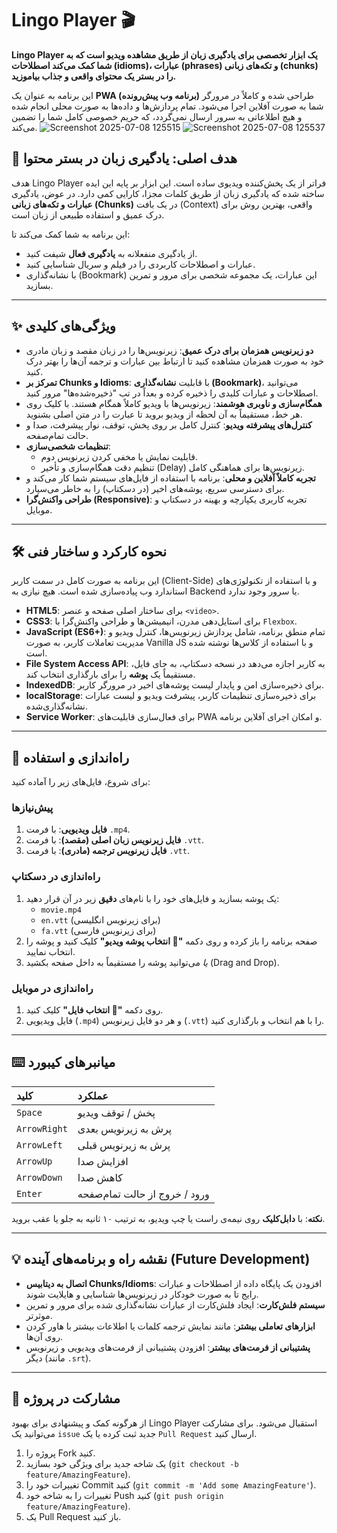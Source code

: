 # Lingo Player 🎬

**Lingo Player یک ابزار تخصصی برای یادگیری زبان از طریق مشاهده ویدیو است که به شما کمک می‌کند اصطلاحات (idioms)، عبارات (phrases) و تکه‌های زبانی (chunks) را در بستر یک محتوای واقعی و جذاب بیاموزید.**

این برنامه به عنوان یک **PWA (برنامه وب پیش‌رونده)** طراحی شده و کاملاً در مرورگر شما به صورت آفلاین اجرا می‌شود. تمام پردازش‌ها و داده‌ها به صورت محلی انجام شده و هیچ اطلاعاتی به سرور ارسال نمی‌گردد، که حریم خصوصی کامل شما را تضمین می‌کند.
![Screenshot 2025-07-08 125515](https://github.com/user-attachments/assets/3e7e4c87-b79c-47d2-a448-8fc680bbc3f0) 
![Screenshot 2025-07-08 125537](https://github.com/user-attachments/assets/776cb8b1-94af-4600-b371-a26b356a206d)



## 🎯 هدف اصلی: یادگیری زبان در بستر محتوا

هدف Lingo Player فراتر از یک پخش‌کننده ویدیوی ساده است. این ابزار بر پایه این ایده ساخته شده که یادگیری زبان از طریق کلمات مجزا، کارایی کمی دارد. در عوض، یادگیری **عبارات و تکه‌های زبانی (Chunks)** در یک بافت (Context) واقعی، بهترین روش برای درک عمیق و استفاده طبیعی از زبان است.

این برنامه به شما کمک می‌کند تا:
- از یادگیری منفعلانه به **یادگیری فعال** شیفت کنید.
- عبارات و اصطلاحات کاربردی را در فیلم و سریال شناسایی کنید.
- با نشانه‌گذاری (Bookmark) این عبارات، یک مجموعه شخصی برای مرور و تمرین بسازید.

***

## ✨ ویژگی‌های کلیدی

* **دو زیرنویس همزمان برای درک عمیق**: زیرنویس‌ها را در زبان مقصد و زبان مادری خود به صورت همزمان مشاهده کنید تا ارتباط بین عبارات و ترجمه آن‌ها را بهتر درک کنید.
* **تمرکز بر Chunks و Idioms**: با قابلیت **نشانه‌گذاری (Bookmark)**، می‌توانید اصطلاحات و عبارات کلیدی را ذخیره کرده و بعداً در تب "ذخیره‌شده‌ها" مرور کنید.
* **همگام‌سازی و ناوبری هوشمند**: زیرنویس‌ها با ویدیو کاملاً همگام هستند. با کلیک روی هر خط، مستقیماً به آن لحظه از ویدیو بروید تا عبارت را در متن اصلی بشنوید.
* **کنترل‌های پیشرفته ویدیو**: کنترل کامل بر روی پخش، توقف، نوار پیشرفت، صدا و حالت تمام‌صفحه.
* **تنظیمات شخصی‌سازی**:
    * قابلیت نمایش یا مخفی کردن زیرنویس دوم.
    * تنظیم دقت همگام‌سازی و تأخیر (Delay) زیرنویس‌ها برای هماهنگی کامل.
* **تجربه کاملاً آفلاین و محلی**: برنامه با استفاده از فایل‌های سیستم شما کار می‌کند و برای دسترسی سریع، پوشه‌های اخیر (در دسکتاپ) را به خاطر می‌سپارد.
* **طراحی واکنش‌گرا (Responsive)**: تجربه کاربری یکپارچه و بهینه در دسکتاپ و موبایل.

***

## 🛠️ نحوه کارکرد و ساختار فنی

این برنامه به صورت کامل در سمت کاربر (Client-Side) و با استفاده از تکنولوژی‌های استاندارد وب پیاده‌سازی شده است. هیچ نیازی به Backend یا سرور وجود ندارد.

* **HTML5**: برای ساختار اصلی صفحه و عنصر `<video>`.
* **CSS3**: برای استایل‌دهی مدرن، انیمیشن‌ها و طراحی واکنش‌گرا با `Flexbox`.
* **JavaScript (ES6+)**: تمام منطق برنامه، شامل پردازش زیرنویس‌ها، کنترل ویدیو و مدیریت تعاملات کاربر، به صورت Vanilla JS و با استفاده از کلاس‌ها نوشته شده است.
* **File System Access API**: به کاربر اجازه می‌دهد در نسخه دسکتاپ، به جای فایل، مستقیماً یک **پوشه** را برای بارگذاری انتخاب کند.
* **IndexedDB**: برای ذخیره‌سازی امن و پایدار لیست پوشه‌های اخیر در مرورگر کاربر.
* **localStorage**: برای ذخیره‌سازی تنظیمات کاربر، پیشرفت ویدیو و لیست عبارات نشانه‌گذاری‌شده.
* **Service Worker**: برای فعال‌سازی قابلیت‌های PWA و امکان اجرای آفلاین برنامه.

***

## 🚀 راه‌اندازی و استفاده

برای شروع، فایل‌های زیر را آماده کنید:

### پیش‌نیازها
1.  **فایل ویدیویی**: با فرمت `.mp4`.
2.  **فایل زیرنویس زبان اصلی (مقصد)**: با فرمت `.vtt`.
3.  **فایل زیرنویس ترجمه (مادری)**: با فرمت `.vtt`.

### راه‌اندازی در دسکتاپ
1.  یک پوشه بسازید و فایل‌های خود را با نام‌های **دقیق** زیر در آن قرار دهید:
    * `movie.mp4`
    * `en.vtt` (برای زیرنویس انگلیسی)
    * `fa.vtt` (برای زیرنویس فارسی)
2.  صفحه برنامه را باز کرده و روی دکمه **"📂 انتخاب پوشه ویدیو"** کلیک کنید و پوشه را انتخاب نمایید.
3.  *یا* می‌توانید پوشه را مستقیماً به داخل صفحه بکشید (Drag and Drop).

### راه‌اندازی در موبایل
1.  روی دکمه **"📂 انتخاب فایل"** کلیک کنید.
2.  فایل ویدیویی (`.mp4`) و هر دو فایل زیرنویس (`.vtt`) را با هم انتخاب و بارگذاری کنید.

***

## ⌨️ میانبرهای کیبورد

| کلید | عملکرد |
| :--- | :--- |
| `Space` | پخش / توقف ویدیو |
| `ArrowRight` | پرش به زیرنویس بعدی |
| `ArrowLeft` | پرش به زیرنویس قبلی |
| `ArrowUp` | افزایش صدا |
| `ArrowDown` | کاهش صدا |
| `Enter` | ورود / خروج از حالت تمام‌صفحه |

**نکته**: با **دابل‌کلیک** روی نیمه‌ی راست یا چپ ویدیو، به ترتیب ۱۰ ثانیه به جلو یا عقب بروید.

***

## 💡 نقشه راه و برنامه‌های آینده (Future Development)

* **اتصال به دیتابیس Chunks/Idioms**: افزودن یک پایگاه داده از اصطلاحات و عبارات رایج تا به صورت خودکار در زیرنویس‌ها شناسایی و هایلایت شوند.
* **سیستم فلش‌کارت**: ایجاد فلش‌کارت از عبارات نشانه‌گذاری شده برای مرور و تمرین موثرتر.
* **ابزارهای تعاملی بیشتر**: مانند نمایش ترجمه کلمات یا اطلاعات بیشتر با هاور کردن روی آن‌ها.
* **پشتیبانی از فرمت‌های بیشتر**: افزودن پشتیبانی از فرمت‌های ویدیویی و زیرنویس دیگر (مانند `.srt`).

***

## 🤝 مشارکت در پروژه

از هرگونه کمک و پیشنهادی برای بهبود Lingo Player استقبال می‌شود. برای مشارکت می‌توانید یک `issue` جدید ثبت کرده یا یک `Pull Request` ارسال کنید.

1.  پروژه را Fork کنید.
2.  یک شاخه جدید برای ویژگی خود بسازید (`git checkout -b feature/AmazingFeature`).
3.  تغییرات خود را Commit کنید (`git commit -m 'Add some AmazingFeature'`).
4.  تغییرات را به شاخه خود Push کنید (`git push origin feature/AmazingFeature`).
5.  یک Pull Request باز کنید.
